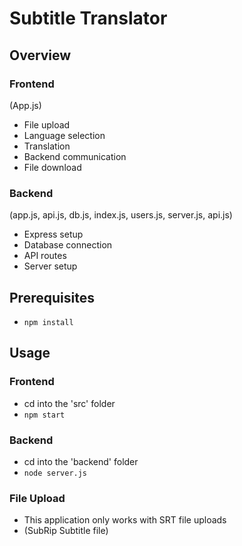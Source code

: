 # Subtitle Translator

## Overview

### Frontend

(App.js)

- File upload
- Language selection
- Translation
- Backend communication
- File download

### Backend

(app.js, api.js, db.js, index.js, users.js, server.js, api.js)

- Express setup
- Database connection
- API routes
- Server setup

## Prerequisites

- `npm install`

## Usage

### Frontend

- cd into the 'src' folder
- `npm start`

### Backend

- cd into the 'backend' folder
- `node server.js`

### File Upload

- This application only works with SRT file uploads
- (SubRip Subtitle file)
